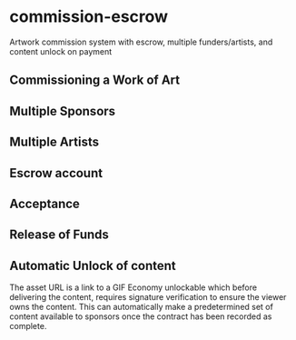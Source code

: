 # commission-escrow
Artwork commission system with escrow, multiple funders/artists, and content unlock on payment

## Commissioning a Work of Art

## Multiple Sponsors

## Multiple Artists

## Escrow account

## Acceptance

## Release of Funds

## Automatic Unlock of content

The asset URL is a link to a GIF Economy unlockable which before delivering the content,
requires signature verification to ensure the viewer owns the content. This can automatically make
a predetermined set of content available to sponsors once the contract has been recorded as complete.




